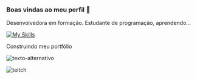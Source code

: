 
### Boas vindas ao meu perfil 🌺

Desenvolvedora em formação.
Estudante de programação, aprendendo...

[![My Skills](https://skillicons.dev/icons?i=js,html,css,java,js,lua)](https://skillicons.dev)

Construindo meu portfólio

![texto-alternativo](https://i.pinimg.com/736x/7b/3a/03/7b3a03ed1086dd10f0d0ce035ba14851.jpg)

![teitch](https://img.shields.io/badge/Twitch-9146FF?style=for-the-badge&logo=twitch&logoColor=white)
